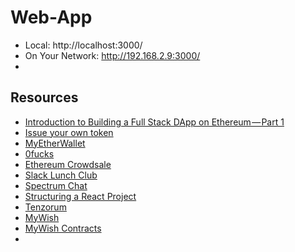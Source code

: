 # Web-App

*   Local:            http://localhost:3000/
*   On Your Network:  http://192.168.2.9:3000/
* 

## Resources
* [Introduction to Building a Full Stack DApp on Ethereum — Part 1](https://medium.com/coinmonks/a-gentle-intro-to-building-a-full-stack-dapp-on-ethereum-part-1-c1aedb11fcd2)
* [Issue your own token](https://medium.com/bitfwd/how-to-issue-your-own-token-on-ethereum-in-less-than-20-minutes-ac1f8f022793)
* [MyEtherWallet](https://www.myetherwallet.com/#contracts)
* [0fucks](https://raw.githubusercontent.com/bitfwdcommunity/Issue-your-own-ERC20-token/master/contracts/erc20_tutorial.sol)
* [Ethereum Crowdsale](https://www.ethereum.org/crowdsale)
* [Slack Lunch Club](https://blog.usejournal.com/slack-lunch-club-part-1-7-deep-dive-into-a-modern-web-app-d3eb980a215)
* [Spectrum Chat](https://github.com/CrowdArt/spectrum)
* [Structuring a React Project](https://blog.bitsrc.io/structuring-a-react-project-a-definitive-guide-ac9a754df5eb)
* [Tenzorum](https://tenzorum.org/)
* [MyWish](https://ropsten.etherscan.io/address/0x2c940e5088f8edee1d642036dee0dedadd392a4f)
* [MyWish Contracts](https://contracts.mywish.io/contracts/3040)
* []()
